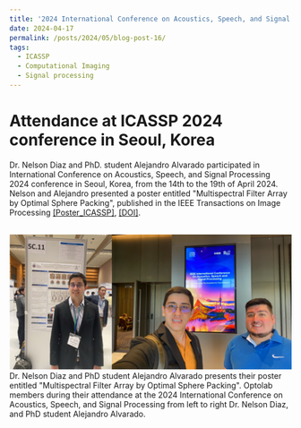 ```yaml
---
title: '2024 International Conference on Acoustics, Speech, and Signal Processing'
date: 2024-04-17
permalink: /posts/2024/05/blog-post-16/
tags:
  - ICASSP
  - Computational Imaging
  - Signal processing
---
```


Attendance at ICASSP 2024 conference in Seoul, Korea
======

Dr. Nelson Diaz and PhD. student Alejandro Alvarado participated in International Conference on Acoustics, Speech, and Signal Processing 2024 conference in Seoul, Korea, from the 14th to the 19th of April 2024. Nelson and Alejandro presented a poster entitled "Multispectral Filter Array by Optimal Sphere Packing", published in the IEEE Transactions on Image Processing [[Poster_ICASSP]](https://nelson-diaz.com/files/Poster_ICASSP_2024.pdf), [[DOI]](https://ieeexplore.ieee.org/document/10163979).

<br/><img src='/images/icassp2024.png'>
Dr. Nelson Diaz and PhD student Alejandro Alvarado presents their poster entitled "Multispectral Filter Array by Optimal Sphere Packing". Optolab members during their attendance at the 2024 International Conference on Acoustics, Speech, and Signal Processing from left to right Dr. Nelson Diaz, and PhD student Alejandro Alvarado.
